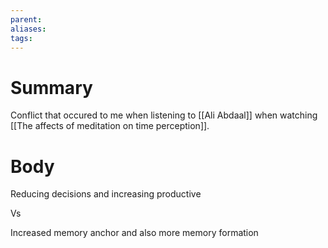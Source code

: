 ```yaml
---
parent: 
aliases: 
tags:
---
```

# Summary 
Conflict that occured to me when listening to [[Ali Abdaal]] when watching [[The affects of meditation on time perception]]. 
# Body
Reducing decisions and increasing productive

Vs

Increased memory anchor and also more memory formation